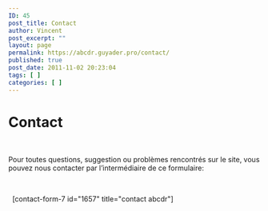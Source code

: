 ```yaml
---
ID: 45
post_title: Contact
author: Vincent
post_excerpt: ""
layout: page
permalink: https://abcdr.guyader.pro/contact/
published: true
post_date: 2011-11-02 20:23:04
tags: [ ]
categories: [ ]
---
```

<h1>Contact</h1>
&nbsp;

<p>Pour toutes questions, suggestion ou problèmes rencontrés sur le site, vous pouvez nous contacter par l’intermédiaire de ce formulaire:<p/>

&nbsp;

&nbsp;
[contact-form-7 id="1657" title="contact abcdr"]